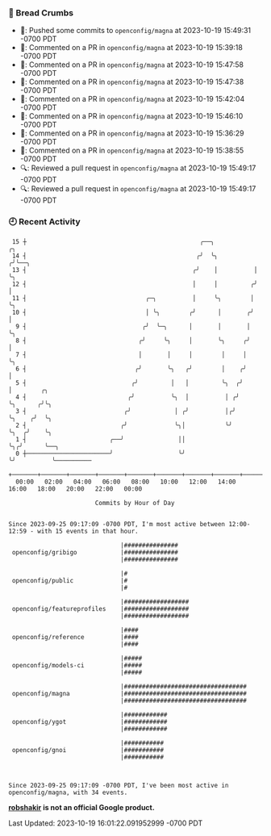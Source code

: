 ### 🍞 Bread Crumbs

 * 🚢: Pushed some commits to `openconfig/magna` at 2023-10-19 15:49:31 -0700 PDT
 * 💬: Commented on a PR in  `openconfig/magna` at 2023-10-19 15:39:18 -0700 PDT
 * 💬: Commented on a PR in  `openconfig/magna` at 2023-10-19 15:47:58 -0700 PDT
 * 💬: Commented on a PR in  `openconfig/magna` at 2023-10-19 15:47:38 -0700 PDT
 * 💬: Commented on a PR in  `openconfig/magna` at 2023-10-19 15:42:04 -0700 PDT
 * 💬: Commented on a PR in  `openconfig/magna` at 2023-10-19 15:46:10 -0700 PDT
 * 💬: Commented on a PR in  `openconfig/magna` at 2023-10-19 15:36:29 -0700 PDT
 * 💬: Commented on a PR in  `openconfig/magna` at 2023-10-19 15:38:55 -0700 PDT
 * 🔍: Reviewed a pull request in  `openconfig/magna` at 2023-10-19 15:49:17 -0700 PDT
 * 🔍: Reviewed a pull request in  `openconfig/magna` at 2023-10-19 15:49:17 -0700 PDT

### 🕘 Recent Activity
```
 15 ┼                                                ╭──╮            ╭╮
 14 ┤                                               ╭╯  ╰╮          ╭╯╰──╮
 13 ┤                                              ╭╯    │          │    ╰╮
 12 ┤                                              │     │         ╭╯     │
 11 ┤                                 ╭─╮          │     ╰╮        │      ╰╮
 10 ┤                                 │ ╰╮        ╭╯      │       ╭╯       │
  9 ┤                                ╭╯  ╰─╮      │       │       │        ╰╮
  8 ┤                               ╭╯     ╰╮     │       ╰╮     ╭╯         │
  7 ┤                               │       │     │        │     │          ╰╮
  6 ┤                              ╭╯       ╰╮   ╭╯        │    ╭╯           │
  5 ┤                             ╭╯         │   │         ╰╮  ╭╯            │        ╭╮
  4 ┤                            ╭╯          ╰╮  │          │ ╭╯             ╰╮      ╭╯╰╮
  3 ┤                           ╭╯            │ ╭╯          │╭╯               ╰╮    ╭╯  ╰╮
  2 ┤                          ╭╯             ╰╮│           ╰╯                 ╰╮  ╭╯    ╰╮
  1 ┤                       ╭──╯               ││                               ╰╮╭╯      ╰──╮
  0 ┼───────────────────────╯                  ╰╯                                ╰╯          ╰──────────
    +───────+───────+───────+───────+───────+───────+───────+───────+───────+───────+───────+───────+────
  00:00   02:00   04:00   06:00   08:00   10:00   12:00   14:00   16:00   18:00   20:00   22:00   00:00   

						Commits by Hour of Day


Since 2023-09-25 09:17:09 -0700 PDT, I'm most active between 12:00-12:59 - with 15 events in that hour.

```



```
                               |###############
 openconfig/gribigo            |###############
                               |###############

                               |#
 openconfig/public             |#
                               |#

                               |##################
 openconfig/featureprofiles    |##################
                               |##################

                               |####
 openconfig/reference          |####
                               |####

                               |#####
 openconfig/models-ci          |#####
                               |#####

                               |##################################
 openconfig/magna              |##################################
                               |##################################

                               |############
 openconfig/ygot               |############
                               |############

                               |###########
 openconfig/gnoi               |###########
                               |###########



Since 2023-09-25 09:17:09 -0700 PDT, I've been most active in openconfig/magna, with 34 events.

```
**[robshakir](mailto:robjs@google.com) is not an official Google product.**  


Last Updated: 2023-10-19 16:01:22.091952999 -0700 PDT
